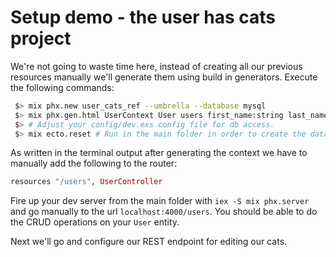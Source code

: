# Setup demo - the user has cats project

We're not going to waste time here, instead of creating all our previous resources manually we'll generate them using build in generators. Execute the following commands:

```bash
 $> mix phx.new user_cats_ref --umbrella --database mysql
 $> mix phx.gen.html UserContext User users first_name:string last_name:string date_of_birth:date # In user_cats_ref_web folder
 $> # Adjust your config/dev.exs config file for db access.
 $> mix ecto.reset # Run in the main folder in order to create the database and run the migrations.
```
As written in the terminal output after generating the context we have to manually add the following to the router:

```elixir
resources "/users", UserController
```

Fire up your dev server from the main folder with `iex -S mix phx.server` and go manually to the url `localhost:4000/users`. You should be able to do the CRUD operations on your `User` entity.

Next we'll go and configure our REST endpoint for editing our cats.
